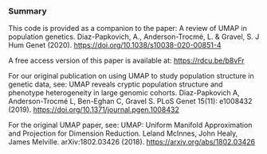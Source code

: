 ### Summary

This code is provided as a companion to the paper: A review of UMAP in population genetics. Diaz-Papkovich, A., Anderson-Trocmé, L. & Gravel, S. J Hum Genet (2020). https://doi.org/10.1038/s10038-020-00851-4

A free access version of this paper is available at: https://rdcu.be/b8vFr

For our original publication on using UMAP to study population structure in genetic data, see: UMAP reveals cryptic population structure and phenotype heterogeneity in large genomic cohorts. Diaz-Papkovich A, Anderson-Trocmé L, Ben-Eghan C, Gravel S. PLoS Genet 15(11): e1008432 (2019). https://doi.org/10.1371/journal.pgen.1008432

For the original UMAP paper, see: UMAP: Uniform Manifold Approximation and Projection for Dimension Reduction. Leland McInnes, John Healy, James Melville. arXiv:1802.03426 (2018). https://arxiv.org/abs/1802.03426
